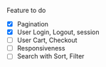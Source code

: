 Feature to do

* [X] Pagination
* [X] User Login, Logout, session
* [ ] User Cart, Checkout
* [ ] Responsiveness
* [ ] Search with Sort, Filter
